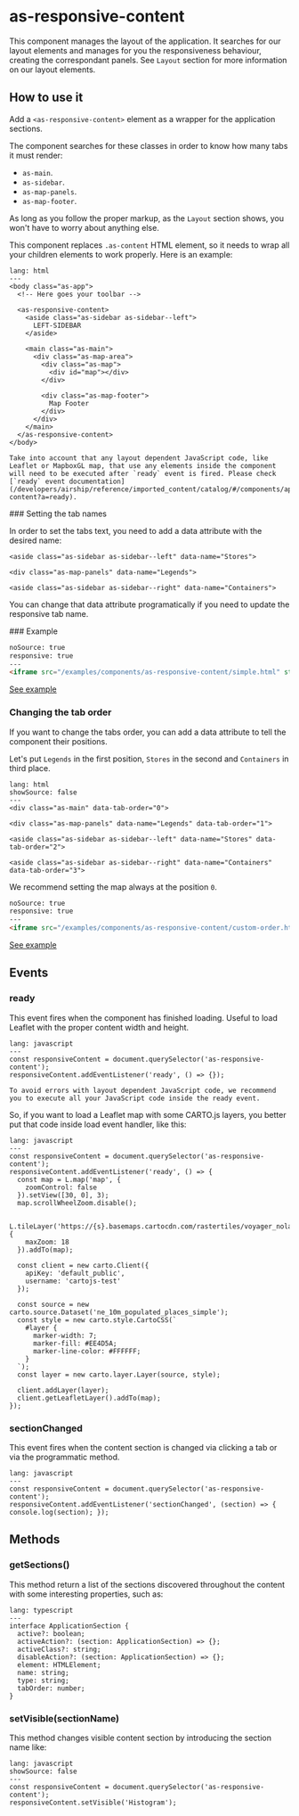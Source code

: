 # as-responsive-content

This component manages the layout of the application. It searches for our layout elements and manages for you the responsiveness behaviour, creating the correspondant panels. See `Layout` section for more information on our layout elements.

## How to use it

Add a `<as-responsive-content>` element as a wrapper for the application sections.

The component searches for these classes in order to know how many tabs it must render:
- `as-main`.
- `as-sidebar`.
- `as-map-panels`.
- `as-map-footer`.

As long as you follow the proper markup, as the `Layout` section shows, you won't have to worry about anything else.

This component replaces `.as-content` HTML element, so it needs to wrap all your children elements to work properly. Here is an example:

```code
lang: html
---
<body class="as-app">
  <!-- Here goes your toolbar -->

  <as-responsive-content>
    <aside class="as-sidebar as-sidebar--left">
      LEFT-SIDEBAR
    </aside>

    <main class="as-main">
      <div class="as-map-area">
        <div class="as-map">
          <div id="map"></div>
        </div>

        <div class="as-map-footer">
          Map Footer
        </div>
      </div>
    </main>
  </as-responsive-content>
</body>
```

```hint|directive
Take into account that any layout dependent JavaScript code, like Leaflet or MapboxGL map, that use any elements inside the component will need to be executed after `ready` event is fired. Please check [`ready` event documentation](/developers/airship/reference/imported_content/catalog/#/components/application-content?a=ready).
```

### Setting the tab names

In order to set the tabs text, you need to add a data attribute with the desired name:

`<aside class="as-sidebar as-sidebar--left" data-name="Stores">`

`<div class="as-map-panels" data-name="Legends">`

`<aside class="as-sidebar as-sidebar--right" data-name="Containers">`

You can change that data attribute programatically if you need to update the responsive tab name.

### Example

```html
noSource: true
responsive: true
---
<iframe src="/examples/components/as-responsive-content/simple.html" style="width: 100%; height: 100%;">
```
[See example](/developers/airship/examples/#example-simple)

### Changing the tab order

If you want to change the tabs order, you can add a data attribute to tell the component their positions.

Let's put `Legends` in the first position, `Stores` in the second and `Containers` in third place.

```code
lang: html
showSource: false
---
<div class="as-main" data-tab-order="0">

<div class="as-map-panels" data-name="Legends" data-tab-order="1">

<aside class="as-sidebar as-sidebar--left" data-name="Stores" data-tab-order="2">

<aside class="as-sidebar as-sidebar--right" data-name="Containers" data-tab-order="3">
```

We recommend setting the map always at the position `0`.

```html
noSource: true
responsive: true
---
<iframe src="/examples/components/as-responsive-content/custom-order.html" style="width: 100%; height: 100%;">
```

[See example](/developers/airship/examples/#example-custom-order)

## Events

### **ready**

This event fires when the component has finished loading. Useful to load Leaflet with the proper content width and height.

```code
lang: javascript
---
const responsiveContent = document.querySelector('as-responsive-content');
responsiveContent.addEventListener('ready', () => {});
```

```hint|directive
To avoid errors with layout dependent JavaScript code, we recommend you to execute all your JavaScript code inside the ready event.
```

So, if you want to load a Leaflet map with some CARTO.js layers, you better put that code inside load event handler, like this:
```code
lang: javascript
---
const responsiveContent = document.querySelector('as-responsive-content');
responsiveContent.addEventListener('ready', () => {
  const map = L.map('map', {
    zoomControl: false
  }).setView([30, 0], 3);
  map.scrollWheelZoom.disable();

  L.tileLayer('https://{s}.basemaps.cartocdn.com/rastertiles/voyager_nolabels/{z}/{x}/{y}.png', {
    maxZoom: 18
  }).addTo(map);

  const client = new carto.Client({
    apiKey: 'default_public',
    username: 'cartojs-test'
  });

  const source = new carto.source.Dataset('ne_10m_populated_places_simple');
  const style = new carto.style.CartoCSS(`
    #layer {
      marker-width: 7;
      marker-fill: #EE4D5A;
      marker-line-color: #FFFFFF;
    }
  `);
  const layer = new carto.layer.Layer(source, style);

  client.addLayer(layer);
  client.getLeafletLayer().addTo(map);
});
```

### **sectionChanged**

This event fires when the content section is changed via clicking a tab or via the programmatic method.

```code
lang: javascript
---
const responsiveContent = document.querySelector('as-responsive-content');
responsiveContent.addEventListener('sectionChanged', (section) => { console.log(section); });
```

## Methods

### **getSections()**

This method return a list of the sections discovered throughout the content with some interesting properties, such as:

```code
lang: typescript
---
interface ApplicationSection {
  active?: boolean;
  activeAction?: (section: ApplicationSection) => {};
  activeClass?: string;
  disableAction?: (section: ApplicationSection) => {};
  element: HTMLElement;
  name: string;
  type: string;
  tabOrder: number;
}
```

### **setVisible(sectionName)**

This method changes visible content section by introducing the section name like:

```code
lang: javascript
showSource: false
---
const responsiveContent = document.querySelector('as-responsive-content');
responsiveContent.setVisible('Histogram');
```
